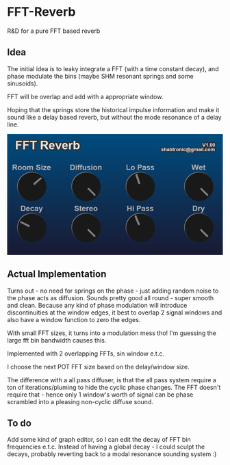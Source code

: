 # FFT-Reverb
R&amp;D for a pure FFT based reverb 

## Idea

The initial idea is to leaky integrate a FFT (with a time constant decay), and phase modulate the bins (maybe SHM resonant springs and some sinusoids).

FFT will be overlap and add with a appropriate window.

Hoping that the springs store the historical impulse information and make it sound like a delay based reverb, but without the mode resonance of a delay line.

![](./Images/FFTReverb.png)

## Actual Implementation

Turns out - no need for springs on the phase - just adding random noise to the phase acts as diffusion.
Sounds pretty good all round - super smooth and clean. Because any kind of phase modulation will introduce discontinuities at the window edges, it best to overlap 2 signal windows and also have a window function to zero the edges.

With small FFT sizes, it turns into a modulation mess tho! I'm guessing the large fft bin bandwidth causes this.

Implemented with 2 overlapping FFTs, sin window e.t.c.

I choose the next POT FFT size based on the delay/window size.

The difference with a all pass diffuser, is that the all pass system require a ton of iterations/pluming to hide the cyclic phase changes. The FFT doesn't require that - hence
only 1 window's worth of signal can be phase scrambled into a pleasing non-cyclic diffuse sound.

## To do

Add some kind of graph editor, so I can edit the decay of FFT bin frequencies e.t.c. Instead of having a global decay - I could sculpt the decays, probably reverting back to a modal resonance sounding system :)

